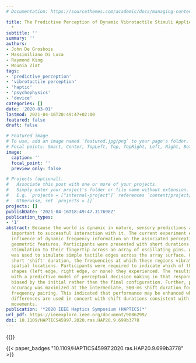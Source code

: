 ```yaml
---
# Documentation: https://sourcethemes.com/academic/docs/managing-content/

title: The Predictive Perception of Dynamic Vibrotactile Stimuli Applied to the Fingertip
  *
subtitle: ''
summary: ''
authors:
- John De Grosbois
- Massimiliano Di Luca
- Raymond King
- Mounia Ziat
tags:
- 'predictive perception'
- 'vibrotactile perception'
- 'haptic'
- 'psychophysics'
- 'device'
categories: []
date: '2020-03-01'
lastmod: 2021-04-16T20:49:47+02:00
featured: false
draft: false

# Featured image
# To use, add an image named `featured.jpg/png` to your page's folder.
# Focal points: Smart, Center, TopLeft, Top, TopRight, Left, Right, BottomLeft, Bottom, BottomRight.
image:
  caption: ''
  focal_point: ''
  preview_only: false

# Projects (optional).
#   Associate this post with one or more of your projects.
#   Simply enter your project's folder or file name without extension.
#   E.g. `projects = ["internal-project"]` references `content/project/deep-learning/index.md`.
#   Otherwise, set `projects = []`.
projects: []
publishDate: '2021-04-16T18:49:47.317698Z'
publication_types:
- '1'
abstract: Because the world is dynamic in nature, sensory predictions are invariably
  important to successful interaction with it. The current experiment examined the
  influence of dynamic frequency information on the associated perceptions of simple
  geometric features. Participants were presented with short durations of vibrotactile
  stimulation to their fingertip across an array of oscillating pins. A pair of frequencies
  was used to simulate simple tactile edges across the array surface. Over a relatively
  short 'shift' duration, the frequencies at which these regions vibrated often switched
  spatial locations. Participants were required to indicate which of three possible
  shapes (left edge, right edge, or none) they experienced. The results were consistent
  with a predictive model of perceptual decision making in that responses were generally
  biased by the initial rather than the final configuration. Further, performance
  accuracy was maximized at the intermediate, 500-ms shift duration for a 10-158 Hz
  frequency pairing. This indicated that performance may be enhanced when larger frequency
  differences are used in concert with shift durations consistent with natural, exploratory
  movements.
publication: '*2020 IEEE Haptics Symposium (HAPTICS)*'
url_pdf: https://ieeexplore.ieee.org/document/9086299/
doi: 10.1109/HAPTICS45997.2020.ras.HAP20.9.699b3778
---
```



{{<youtube id="IeuBGgIzInc">}}

{{< paper_badges "10.1109/HAPTICS45997.2020.ras.HAP20.9.699b3778" >}}
